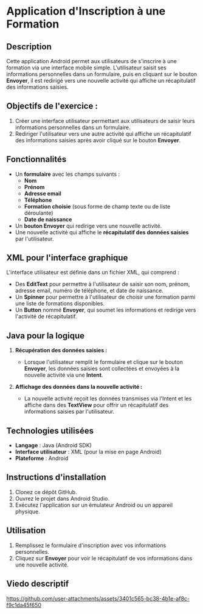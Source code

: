 # Application d'Inscription à une Formation

## Description
Cette application Android permet aux utilisateurs de s'inscrire à une formation via une interface mobile simple. L'utilisateur saisit ses informations personnelles dans un formulaire, puis en cliquant sur le bouton **Envoyer**, il est redirigé vers une nouvelle activité qui affiche un récapitulatif des informations saisies.

## Objectifs de l'exercice :
1. Créer une interface utilisateur permettant aux utilisateurs de saisir leurs informations personnelles dans un formulaire.
2. Rediriger l'utilisateur vers une autre activité qui affiche un récapitulatif des informations saisies après avoir cliqué sur le bouton **Envoyer**.

## Fonctionnalités
- Un **formulaire** avec les champs suivants :
  - **Nom**
  - **Prénom**
  - **Adresse email**
  - **Téléphone**
  - **Formation choisie** (sous forme de champ texte ou de liste déroulante)
  - **Date de naissance**
- Un **bouton Envoyer** qui redirige vers une nouvelle activité.
- Une nouvelle activité qui affiche le **récapitulatif des données saisies** par l'utilisateur.

## XML pour l'interface graphique

L'interface utilisateur est définie dans un fichier XML, qui comprend :
- Des **EditText** pour permettre à l'utilisateur de saisir son nom, prénom, adresse email, numéro de téléphone, et date de naissance.
- Un **Spinner**  pour permettre à l'utilisateur de choisir une formation parmi une liste de formations disponibles.
- Un **Button** nommé **Envoyer**, qui soumet les informations et redirige vers l'activité de récapitulatif.

## Java pour la logique

1. **Récupération des données saisies :**
   - Lorsque l'utilisateur remplit le formulaire et clique sur le bouton **Envoyer**, les données saisies sont collectées et envoyées à la nouvelle activité via une **Intent**.

2. **Affichage des données dans la nouvelle activité :**
   - La nouvelle activité reçoit les données transmises via l'Intent et les affiche dans des **TextView** pour offrir un récapitulatif des informations saisies par l'utilisateur.



## Technologies utilisées
- **Langage** : Java (Android SDK)
- **Interface utilisateur** : XML (pour la mise en page Android)
- **Plateforme** : Android

## Instructions d'installation
1. Clonez ce dépôt GitHub.
2. Ouvrez le projet dans Android Studio.
3. Exécutez l'application sur un émulateur Android ou un appareil physique.

## Utilisation
1. Remplissez le formulaire d'inscription avec vos informations personnelles.
2. Cliquez sur **Envoyer** pour voir le récapitulatif de vos informations dans une nouvelle activité.

## Viedo descriptif
https://github.com/user-attachments/assets/3401c565-bc38-4b1e-af8c-f9c1da45f650
